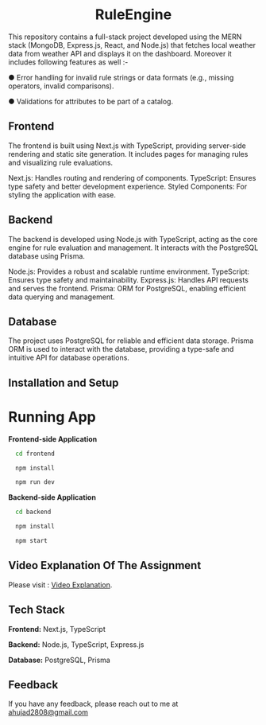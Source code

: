 <div align="center">

# RuleEngine

</div>


This repository contains a full-stack project developed using the MERN stack (MongoDB, Express.js, React, and Node.js) that fetches local weather data from weather API and displays it on the dashboard. Moreover it includes following features as well :-

● Error handling for invalid rule strings or data formats (e.g., missing operators, invalid comparisons).

● Validations for attributes to be part of a catalog.


## Frontend

The frontend is built using Next.js with TypeScript, providing server-side rendering and static site generation. It includes pages for managing rules and visualizing rule evaluations.

Next.js: Handles routing and rendering of components.
TypeScript: Ensures type safety and better development experience.
Styled Components: For styling the application with ease.

## Backend

The backend is developed using Node.js with TypeScript, acting as the core engine for rule evaluation and management. It interacts with the PostgreSQL database using Prisma.

Node.js: Provides a robust and scalable runtime environment.
TypeScript: Ensures type safety and maintainability.
Express.js: Handles API requests and serves the frontend.
Prisma: ORM for PostgreSQL, enabling efficient data querying and management.

## Database

The project uses PostgreSQL for reliable and efficient data storage. Prisma ORM is used to interact with the database, providing a type-safe and intuitive API for database operations.

## Installation and Setup


# Running App

**Frontend-side Application**

```bash
  cd frontend
```

```bash
  npm install
```

```bash
  npm run dev
```

**Backend-side Application**

```bash
  cd backend
```

```bash
  npm install
```

```bash
  npm start
```

## Video Explanation Of The Assignment

Please visit : [Video Explanation](https://drive.google.com/file/d/1Gmr292HTE99D8xuSmoLqQz1bbKAwzD9h/view?usp=sharing).



## Tech Stack

**Frontend:** Next.js, TypeScript

**Backend:** Node.js, TypeScript, Express.js

**Database:** PostgreSQL, Prisma


## Feedback

If you have any feedback, please reach out to me at ahujad2808@gmail.com
